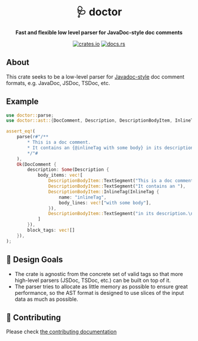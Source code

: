 <div align="center">
  <h1>🩺 doctor</h1>
  <p>
    <strong>Fast and flexible low level parser for JavaDoc-style doc comments</strong>
  </p>
  <p>
    <a href="https://crates.io/crates/doctor"><img alt="crates.io" src="https://meritbadge.herokuapp.com/doctor"/></a>
    <a href="https://docs.rs/doctor"><img alt="docs.rs" src="https://docs.rs/doctor/badge.svg"/></a>
  </p>
</div>

## About

This crate seeks to be a low-level parser for
[Javadoc-style](https://www.oracle.com/technical-resources/articles/java/javadoc-tool.html#format) doc comment formats,
e.g. JavaDoc, JSDoc, TSDoc, etc.

## Example

```rust
use doctor::parse;
use doctor::ast::{DocComment, Description, DescriptionBodyItem, InlineTag};

assert_eq!(
    parse(r#"/**
        * This is a doc comment.
        * It contains an {@inlineTag with some body} in its description.
        */"#
    ),
    Ok(DocComment {
        description: Some(Description {
            body_items: vec![
                DescriptionBodyItem::TextSegment("This is a doc comment.\n"),
                DescriptionBodyItem::TextSegment("It contains an "),
                DescriptionBodyItem::InlineTag(InlineTag {
                    name: "inlineTag",
                    body_lines: vec!["with some body"],
                }),
                DescriptionBodyItem::TextSegment("in its description.\n")
            ]
        }),
        block_tags: vec![]
    }),
);
```

## 🔮 Design Goals

- The crate is agnostic from the concrete set of valid tags so that more high-level parsers (JSDoc, TSDoc, etc.) can be built on top of it.
- The parser tries to allocate as little memory as possible to ensure great performance,
  so the AST format is designed to use slices of the input data as much as possible.
  
## 👯‍ Contributing

Please check [the contributing documentation](./CONTRIBUTING.md)